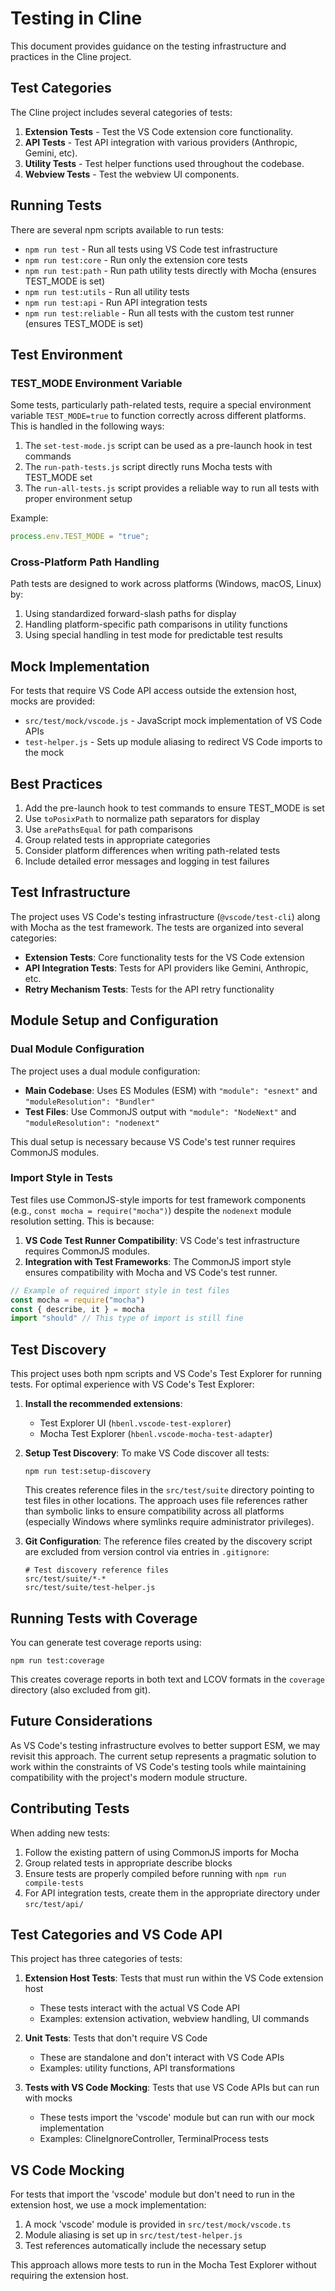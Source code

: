 # Testing in Cline

This document provides guidance on the testing infrastructure and practices in the Cline project.

## Test Categories

The Cline project includes several categories of tests:

1. **Extension Tests** - Test the VS Code extension core functionality.
2. **API Tests** - Test API integration with various providers (Anthropic, Gemini, etc).
3. **Utility Tests** - Test helper functions used throughout the codebase.
4. **Webview Tests** - Test the webview UI components.

## Running Tests

There are several npm scripts available to run tests:

- `npm run test` - Run all tests using VS Code test infrastructure
- `npm run test:core` - Run only the extension core tests
- `npm run test:path` - Run path utility tests directly with Mocha (ensures TEST_MODE is set)
- `npm run test:utils` - Run all utility tests
- `npm run test:api` - Run API integration tests
- `npm run test:reliable` - Run all tests with the custom test runner (ensures TEST_MODE is set)

## Test Environment

### TEST_MODE Environment Variable

Some tests, particularly path-related tests, require a special environment variable `TEST_MODE=true` to function correctly across different platforms. This is handled in the following ways:

1. The `set-test-mode.js` script can be used as a pre-launch hook in test commands
2. The `run-path-tests.js` script directly runs Mocha tests with TEST_MODE set
3. The `run-all-tests.js` script provides a reliable way to run all tests with proper environment setup

Example:
```javascript
process.env.TEST_MODE = "true";
```

### Cross-Platform Path Handling

Path tests are designed to work across platforms (Windows, macOS, Linux) by:

1. Using standardized forward-slash paths for display
2. Handling platform-specific path comparisons in utility functions
3. Using special handling in test mode for predictable test results

## Mock Implementation

For tests that require VS Code API access outside the extension host, mocks are provided:

- `src/test/mock/vscode.js` - JavaScript mock implementation of VS Code APIs
- `test-helper.js` - Sets up module aliasing to redirect VS Code imports to the mock

## Best Practices

1. Add the pre-launch hook to test commands to ensure TEST_MODE is set
2. Use `toPosixPath` to normalize path separators for display
3. Use `arePathsEqual` for path comparisons
4. Group related tests in appropriate categories
5. Consider platform differences when writing path-related tests
6. Include detailed error messages and logging in test failures

## Test Infrastructure

The project uses VS Code's testing infrastructure (`@vscode/test-cli`) along with Mocha as the test framework. The tests are organized into several categories:

- **Extension Tests**: Core functionality tests for the VS Code extension
- **API Integration Tests**: Tests for API providers like Gemini, Anthropic, etc.
- **Retry Mechanism Tests**: Tests for the API retry functionality

## Module Setup and Configuration

### Dual Module Configuration

The project uses a dual module configuration:
- **Main Codebase**: Uses ES Modules (ESM) with `"module": "esnext"` and `"moduleResolution": "Bundler"`
- **Test Files**: Use CommonJS output with `"module": "NodeNext"` and `"moduleResolution": "nodenext"`

This dual setup is necessary because VS Code's test runner requires CommonJS modules.

### Import Style in Tests

Test files use CommonJS-style imports for test framework components (e.g., `const mocha = require("mocha")`) despite the `nodenext` module resolution setting. This is because:

1. **VS Code Test Runner Compatibility**: VS Code's test infrastructure requires CommonJS modules.
2. **Integration with Test Frameworks**: The CommonJS import style ensures compatibility with Mocha and VS Code's test runner.

```typescript
// Example of required import style in test files
const mocha = require("mocha")
const { describe, it } = mocha
import "should" // This type of import is still fine
```

## Test Discovery

This project uses both npm scripts and VS Code's Test Explorer for running tests. For optimal experience with VS Code's Test Explorer:

1. **Install the recommended extensions**:
   - Test Explorer UI (`hbenl.vscode-test-explorer`)
   - Mocha Test Explorer (`hbenl.vscode-mocha-test-adapter`)

2. **Setup Test Discovery**:
   To make VS Code discover all tests:
   ```
   npm run test:setup-discovery
   ```
   This creates reference files in the `src/test/suite` directory pointing to test files in other locations. The approach uses file references rather than symbolic links to ensure compatibility across all platforms (especially Windows where symlinks require administrator privileges).

3. **Git Configuration**:
   The reference files created by the discovery script are excluded from version control via entries in `.gitignore`:
   ```
   # Test discovery reference files
   src/test/suite/*-*
   src/test/suite/test-helper.js
   ```

## Running Tests with Coverage

You can generate test coverage reports using:

```
npm run test:coverage
```

This creates coverage reports in both text and LCOV formats in the `coverage` directory (also excluded from git).

## Future Considerations

As VS Code's testing infrastructure evolves to better support ESM, we may revisit this approach. The current setup represents a pragmatic solution to work within the constraints of VS Code's testing tools while maintaining compatibility with the project's modern module structure.

## Contributing Tests

When adding new tests:

1. Follow the existing pattern of using CommonJS imports for Mocha
2. Group related tests in appropriate describe blocks
3. Ensure tests are properly compiled before running with `npm run compile-tests`
4. For API integration tests, create them in the appropriate directory under `src/test/api/`

## Test Categories and VS Code API

This project has three categories of tests:

1. **Extension Host Tests**: Tests that must run within the VS Code extension host
   - These tests interact with the actual VS Code API
   - Examples: extension activation, webview handling, UI commands

2. **Unit Tests**: Tests that don't require VS Code
   - These are standalone and don't interact with VS Code APIs
   - Examples: utility functions, API transformations

3. **Tests with VS Code Mocking**: Tests that use VS Code APIs but can run with mocks
   - These tests import the 'vscode' module but can run with our mock implementation
   - Examples: ClineIgnoreController, TerminalProcess tests

## VS Code Mocking

For tests that import the 'vscode' module but don't need to run in the extension host, we use a mock implementation:

1. A mock 'vscode' module is provided in `src/test/mock/vscode.ts`
2. Module aliasing is set up in `src/test/test-helper.js`
3. Test references automatically include the necessary setup

This approach allows more tests to run in the Mocha Test Explorer without requiring the extension host. 